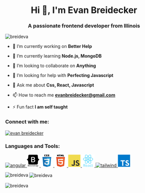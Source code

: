 <h1 align="center">Hi 👋, I'm Evan Breidecker</h1>
<h3 align="center">A passionate frontend developer from Illinois</h3>

<p align="left"> <img src="https://komarev.com/ghpvc/?username=breideva&label=Profile%20views&color=0e75b6&style=flat" alt="breideva" /> </p>

- 🔭 I’m currently working on **Better Help**

- 🌱 I’m currently learning **Node.js, MongoDB**

- 👯 I’m looking to collaborate on **Anything**

- 🤝 I’m looking for help with **Perfecting Javascript**

- 💬 Ask me about **Css, React, Javascript**

- 📫 How to reach me **evanbreidecker@gmail.com**

- ⚡ Fun fact **I am self taught**

<h3 align="left">Connect with me:</h3>
<p align="left">
<a href="https://linkedin.com/in/evan breidecker" target="blank"><img align="center" src="https://raw.githubusercontent.com/rahuldkjain/github-profile-readme-generator/master/src/images/icons/Social/linked-in-alt.svg" alt="evan breidecker" height="30" width="40" /></a>
</p>

<h3 align="left">Languages and Tools:</h3>
<p align="left"> <a href="https://angular.io" target="_blank" rel="noreferrer"> <img src="https://angular.io/assets/images/logos/angular/angular.svg" alt="angular" width="40" height="40"/> </a> <a href="https://getbootstrap.com" target="_blank" rel="noreferrer"> <img src="https://raw.githubusercontent.com/devicons/devicon/master/icons/bootstrap/bootstrap-plain-wordmark.svg" alt="bootstrap" width="40" height="40"/> </a> <a href="https://www.w3schools.com/css/" target="_blank" rel="noreferrer"> <img src="https://raw.githubusercontent.com/devicons/devicon/master/icons/css3/css3-original-wordmark.svg" alt="css3" width="40" height="40"/> </a> <a href="https://www.w3.org/html/" target="_blank" rel="noreferrer"> <img src="https://raw.githubusercontent.com/devicons/devicon/master/icons/html5/html5-original-wordmark.svg" alt="html5" width="40" height="40"/> </a> <a href="https://developer.mozilla.org/en-US/docs/Web/JavaScript" target="_blank" rel="noreferrer"> <img src="https://raw.githubusercontent.com/devicons/devicon/master/icons/javascript/javascript-original.svg" alt="javascript" width="40" height="40"/> </a> <a href="https://reactjs.org/" target="_blank" rel="noreferrer"> <img src="https://raw.githubusercontent.com/devicons/devicon/master/icons/react/react-original-wordmark.svg" alt="react" width="40" height="40"/> </a> <a href="https://tailwindcss.com/" target="_blank" rel="noreferrer"> <img src="https://www.vectorlogo.zone/logos/tailwindcss/tailwindcss-icon.svg" alt="tailwind" width="40" height="40"/> </a> <a href="https://www.typescriptlang.org/" target="_blank" rel="noreferrer"> <img src="https://raw.githubusercontent.com/devicons/devicon/master/icons/typescript/typescript-original.svg" alt="typescript" width="40" height="40"/> </a> </p>

<p><img align="left" src="https://github-readme-stats.vercel.app/api/top-langs?username=breideva&show_icons=true&locale=en&layout=compact" alt="breideva" /></p>

<p>&nbsp;<img align="center" src="https://github-readme-stats.vercel.app/api?username=breideva&show_icons=true&locale=en" alt="breideva" /></p>

<p><img align="center" src="https://github-readme-streak-stats.herokuapp.com/?user=breideva&" alt="breideva" /></p>
